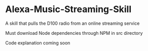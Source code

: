 # Alexa-Music-Streaming-Skill
A skill that pulls the D100 radio from an online streaming service

Must download Node dependencies through NPM in src directory

Code explanation coming soon

